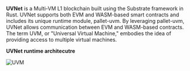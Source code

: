  __UVNet__ is a Multi-VM L1 blockchain built using the Substrate framework in Rust. UVNet supports both EVM and WASM-based smart contracts and includes its unique runtime module, pallet-uvm. By leveraging pallet-uvm, UVNet allows communication between EVM and WASM-based contracts. The term UVM, or "Universal Virtual Machine," embodies the idea of providing access to multiple virtual machines.

 __UVNet runtime architecutre__

![UVM](https://github.com/LRUki/UVNet/assets/50264798/7f264e11-b288-4aeb-bb0b-ee8f725d4be2)
